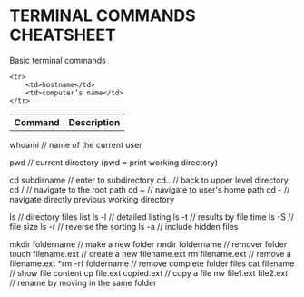 <h1>TERMINAL COMMANDS CHEATSHEET </h1>

<p>Basic terminal commands</p>

<table>
    <tr>
        <th>Command</th>
        <th>Description</th>
    </tr>

    <tr>
        <td>hostname</td>
        <td>computer’s name</td>
    </tr>

</table>

whoami		        //	name of the current user

pwd		            //	current directory (pwd = print working directory)

cd subdirname		  //	enter to subdirectory
cd..			        //	back to upper level directory
cd /			        //	navigate to the root path
cd ~			        //	navigate to user's home path
cd -			        //	navigate directly previous working directory

ls			          //	directory files list
ls -l			        //	detailed listing
ls -t			        //	results by file time
ls -S		        	//	file size
ls -r			        //	reverse the sorting
ls -a			        //	include hidden files

mkdir foldername	//	make a new folder
rmdir foldername	//	remover folder
touch filename.ext	//	create a new filename.ext
rm filename.ext		//	remove a filename.ext
*rm -rf foldername	//	remove complete folder files
cat filename		//	show file content
cp file.ext copied.ext	//	copy a file
mv file1.ext file2.ext	//	rename by moving in the same folder
